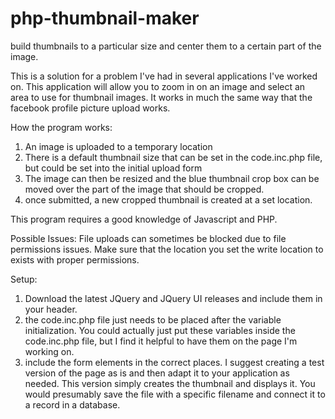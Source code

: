 # php-thumbnail-maker
build thumbnails to a particular size and center them to a certain part of the image.

This is a solution for a problem I've had in several applications I've worked on.  This application will allow you to zoom in on an image and select an area to use for thumbnail images.  It works in much the same way that the facebook profile picture upload works.

How the program works:  

1. An image is uploaded to a temporary location
2. There is a default thumbnail size that can be set in the code.inc.php file, but could be set into the initial upload form
3. The image can then be resized and the blue thumbnail crop box can be moved over the part of the image that should be cropped.
4. once submitted, a new cropped thumbnail is created at a set location.

This program requires a good knowledge of Javascript and PHP.

Possible Issues:  File uploads can sometimes be blocked due to file permissions issues.  Make sure that the location you set the write location to exists with proper permissions.  

Setup:

1. Download the latest JQuery and JQuery UI releases and include them in your header.
2. the code.inc.php file just needs to be placed after the variable initialization.  You could actually just put these variables inside the code.inc.php file, but I find it helpful to have them on the page I'm working on.
3. include the form elements in the correct places.  I suggest creating a test version of the page as is and then adapt it to your application as needed.  This version simply creates the thumbnail and displays it.  You would presumably save the file with a specific filename and connect it to a record in a database.


